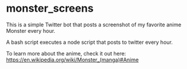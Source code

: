 # monster_screens

This is a simple Twitter bot that posts a screenshot of my favorite anime Monster every hour.

A bash script executes a node script that posts to twitter every hour.

To learn more about the anime, check it out here: https://en.wikipedia.org/wiki/Monster_(manga)#Anime
